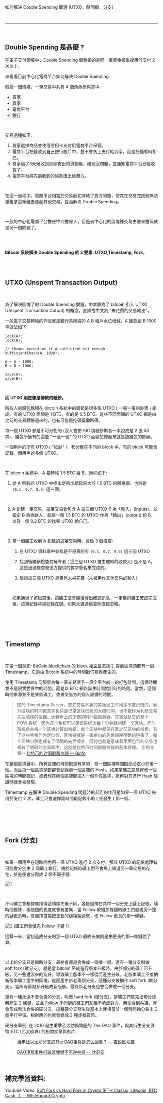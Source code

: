 如何解決 Double Spending 問題 (UTXO，時間戳，分支)

<br>

---

<br>

## Double Spending 是甚麼 ?

在電子支付領域中，Double Spending 問題指的是同一筆資金被重複用於支付 2 次以上。

來看看目前中心化電商平台如何解決 Double Spending

假設一個情境，一筆交易中共有 4 個角色參與其中:

* 買家
* 賣家
* 電商平台
* 銀行

<br>

交易過程如下:

1. 買家選擇商品並使用信用卡支付給電商平台保管。
2. 電商平台把錢收到自己銀行帳戶中，並不會馬上支付給賣家，而是把錢暫時扣住。
3. 買家隔了3天候收到賣家寄出的貨物後，確認沒問題，並通知電商平台已經收貨了。
4. 電商平台將先前收到的帳款匯出給賣方。

<br>

在這一過程中，電商平台相當於交易起初凍結了買方的錢，使其在交易完成前無法重複拿這筆錢去發起其他交易，從而解決 Double Spending。

<br>

一般的中心化電商平台擔任中介擔保人，但是去中心化的區塊鍊交易由誰來擔保就是另一個問題了。

<br>
<br>

__Bitcoin 系統解決 Double Spending 的 3 要素: UTXO,Timestamp, Fork__。

<br>
<br>

## UTXO (Unspent Transaction Output)

<br>

為了解決區塊了的 Double Spending 問題，中本聰為了 bitcoin 引入 UTXO (Unspent Transaction Output) 的概念，直譯成中文為 "未花費的交易輸出"。

一般電子交易轉帳的作法就是銀行系統端的 A B 帳戶水位增減，A 匯款給 B 1000 塊做法如下:

```
lock(A);
lock(B);

// throws exception if A sufficient not enough
sufficientCheck(A, 1000); 

A = A - 1000;
B = B + 1000;

save(A);
save(B);
```

<br>

__而 UTXO 則更像是傳統的紙鈔。__

所有人的錢包餘額在 bitcoin 系統中的錢都是很多個 UTXO  ( 一張一張的鈔票 ) 組成。有的 UTXO 面額是 1 BTC，有的是 0.5 BTC。這些不同面額的 UTXO 都是由之前的交易轉帳過來的，也有可能是挖礦獎勵所得。

每一個 UTXO 都是不可分割的 (沒人會把 100 塊紙鈔斯各一半說成是 2 張 50 塊)，錢包所擁有的這些 "一張一張" 的 UTXO 面額加總起來就是該錢包的餘額。

一個用戶的所有 UTXO ( "紙鈔" )，都分散在不同的 block 中，有的 block 可能會記錄一個用戶的多個 UTXO。

<br>

在 bitcoin 系統中，A 要轉帳 1.5 BTC 給 B，過程如下:

1. 從 A 所有的 UTXO 中找出足夠加總起來大於 1.5 BTC 的那幾個，也許是 `[0.1, 0.7, 0.9]` 這三個。

<br>

2. A 創建一筆交易，這筆交易會包含 A 這三個 UTXO 作為「輸入」(inputs)，並指定 B 為收款人，創建一個 1.5 BTC 的 UTXO 作為「輸出」(output) 給 B，以及一個 0.2 BTC 的找零 UTXO 給自己。

<br>

3. 當一個礦工收到 A 創建的這筆交易時，會做 3 個檢查:

    1. 在 UTXO 資料庫中查找是不是真的有 `[0.1, 0.7, 0.9]` 這三個 UTXO
    
    2. 找到後繼續檢查其擁有者 ( 這三個 UTXO 被生成時的收款人) 是不是 A，這是通過檢查發送方提供的數字簽名來完成的。
    
    3. 驗證這三個 UTXO 是否尚未被花費（未被用作其他交易的輸入）

    <br>

    如果通過了該檢查後，該礦工便會廣播發出確認訊息，一定量的礦工確認完成後，該筆紀錄將被記錄在鏈。如果未通過檢查則直接忽略。

<br>
<br>
<br>
<br>

## Timestamp

<br>

在第一個章節: [BitCoin blockchain 的 block 裡面長怎樣？](https://github.com/Johnny1110/Solidity_Note/blob/main/1_1/README.md) 提到區塊頭部有一個 Timestamp，它是由 Bitcoin 系統中的時間戳伺服器產生的。

使用 Timestamp 伺服器為每一筆交易賦予一個全平台統一的打包時間。這個時間並不是現實世界中的時間，而是以 BTC 網路誕生時開始計時的時間。當然，這個時間來源並不是某個礦工，或者交易方的個人設備的時間。

> 關於 Timestamp Server，首先交易本身的实际发生时间是不被记录的，另外区块的时间戳其实也只是记录区块创建的大概时间，也不能作为判断交易先后顺序的依据。比特币上的所谓的时间戳服务器，其实就是它的整个 POW 系统，因为这个系统可以保证系统上每十分钟就创建一个区块。同时系统会未每一个区块计算出哈希，每个区块中都保存着之前区块的哈希，有了这些哈希作为定位符，区块链就是一条单向的先后顺序明确的链条了。每个区块自然也就有了明确的先后顺序，同时也就是意味着里面包含的交易也都有了明确的交易顺序，这就是比特币时间戳服务器的基本原理。  引用文章-- [比特币的时间戳服务器 -- Binfo](https://happypeter.github.io/binfo/timestamp)

在整個區塊鏈中，所有區塊的時間戳是有序的，前一個區塊時間戳記必定小於後一個。而且每一個區塊頭部都會記錄前一個區塊的 Hash，如果某礦工惡意修改一個區塊的時間戳記，或者想在兩個區塊間插入一個作假區塊，那再對其進行 Hash 驗證時就會被發現。

Timestamp 在解決 Double Spending 問題時的起到的作用是如果一個 UTXO 被用於支付 2 次，礦工只會選擇認時間戳記較小的 ( 先發生 ) 那一個。

<br>
<br>
<br>
<br>


## Fork (分支)

<br>

如果一個用戶在短時間內用一個 UTXO 進行 2 次支付，那該 UTXO 的記帳處理有可能會分別由 2 個礦工執行。由於記帳時礦工們不會馬上知道另一筆交易的存在，於是便會分裂成 2 個不同子鏈:

![1](imgs/1.jpg)

<br>

不同礦工會根據廣播傳遞順序先後不同，各自選擇在其中一個分支上鏈上記帳，隨時間推移，兩個鏈的長度就會有差異，當 Follow 較短那條鏈的礦工們發現另一邊的鏈更長時，會選擇直接把更長的鏈複製過來，改 Follow 更長的那一條鏈。

![2](imgs/2.jpg)
(礦工們會優先 Follow 子鏈 1)

這樣一來，當初造成分支的那一個 UTXO 最終去向則是由更長的那一條鏈說了算。

<br>

以上的分支只是臨時分支。最終會還是合併成一個唯一鏈。還有一種分支叫做 soft fork (軟分支)。就是當 bitcoin 系統進行版本升級時，由於部分的礦工已升級，另一些還沒來的及升，導致礦工版本不一樣從而產生分歧。老版本礦工不接納新版本礦工產生的區塊，從而產生新老兩個分支，這種分支被稱作 soft fork (軟分支)。當所有節點都升級成新版後，最終新老分支也會合併成一個分支。

還有一種永遠不會合併的分支，叫做 hard fork (硬分支)。當礦工們意見出現分歧時產生 2 條鏈，並且 Follow 不同鏈的礦工們互相不承認對方，無法得到共識，就會形成無法合併的硬分支。這種硬分支發生後基本上就相當於一個時間軸分裂出 2 個平行宇宙。相對應的也就會變成 2 種虛擬貨幣。

硬分支舉例: 在 2016 發生重擊乙太訪與幣圈的 The DAO 事件，與其衍生分支貨幣 ETC (乙太經典) 的相關文章與影片:

> [当年让以太坊分叉的The DAO事件是怎么回事？ -- 吉说区块链](https://www.bilibili.com/video/BV1BR4y1x7AK/?spm_id_from=333.337.search-card.all.click&vd_source=9780a181ac9f1fee5f680f255ee5bc73)

> [DAO遭駭事件打破區塊鏈不可逆神話 -- 沈庭安](https://www.ithome.com.tw/news/107405)


<br>

## 補充學習資料:

Youtube Video: [Soft Fork vs Hard Fork in Crypto (ETH Classic, Litecoin, BTC Cash...) -- 
Whiteboard Crypto
](https://www.youtube.com/watch?v=Bu1GcyyFZ7w)



